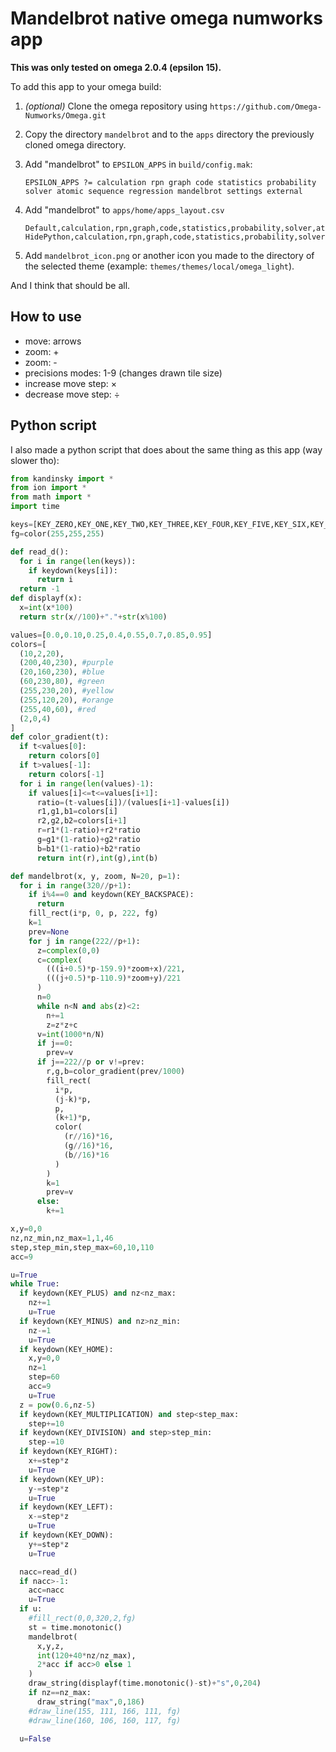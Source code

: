 # Mandelbrot native omega numworks app

**This was only tested on omega 2.0.4 (epsilon 15).**

To add this app to your omega build:

1. _(optional)_ Clone the omega repository using `https://github.com/Omega-Numworks/Omega.git`
2. Copy the directory `mandelbrot` and to the `apps` directory the previously cloned omega directory.
3. Add "mandelbrot" to `EPSILON_APPS` in `build/config.mak`:

   ```
   EPSILON_APPS ?= calculation rpn graph code statistics probability solver atomic sequence regression mandelbrot settings external
   ```

4. Add "mandelbrot" to `apps/home/apps_layout.csv`

   ```
   Default,calculation,rpn,graph,code,statistics,probability,solver,atomic,sequence,regression,mandelbrot,settings
   HidePython,calculation,rpn,graph,code,statistics,probability,solver,atomic,sequence,regression,mandelbrot,settings
   ```

5. Add `mandelbrot_icon.png` or another icon you made to the directory of the selected theme (example: `themes/themes/local/omega_light`).

And I think that should be all.

## How to use

- move: arrows
- zoom: +
- zoom: -
- precisions modes: 1-9 (changes drawn tile size)
- increase move step: ×
- decrease move step: ÷

## Python script

I also made a python script that does about the same thing as this app (way slower tho):

```py
from kandinsky import *
from ion import *
from math import *
import time

keys=[KEY_ZERO,KEY_ONE,KEY_TWO,KEY_THREE,KEY_FOUR,KEY_FIVE,KEY_SIX,KEY_SEVEN,KEY_EIGHT,KEY_NINE]
fg=color(255,255,255)

def read_d():
  for i in range(len(keys)):
    if keydown(keys[i]):
      return i
  return -1
def displayf(x):
  x=int(x*100)
  return str(x//100)+"."+str(x%100)

values=[0.0,0.10,0.25,0.4,0.55,0.7,0.85,0.95]
colors=[
  (10,2,20),
  (200,40,230), #purple
  (20,160,230), #blue
  (60,230,80), #green
  (255,230,20), #yellow
  (255,120,20), #orange
  (255,40,60), #red
  (2,0,4)
]
def color_gradient(t):
  if t<values[0]:
    return colors[0]
  if t>values[-1]:
    return colors[-1]
  for i in range(len(values)-1):
    if values[i]<=t<=values[i+1]:
      ratio=(t-values[i])/(values[i+1]-values[i])
      r1,g1,b1=colors[i]
      r2,g2,b2=colors[i+1]
      r=r1*(1-ratio)+r2*ratio
      g=g1*(1-ratio)+g2*ratio
      b=b1*(1-ratio)+b2*ratio
      return int(r),int(g),int(b)

def mandelbrot(x, y, zoom, N=20, p=1):
  for i in range(320//p+1):
    if i%4==0 and keydown(KEY_BACKSPACE):
      return
    fill_rect(i*p, 0, p, 222, fg)
    k=1
    prev=None
    for j in range(222//p+1):
      z=complex(0,0)
      c=complex(
        (((i+0.5)*p-159.9)*zoom+x)/221,
        (((j+0.5)*p-110.9)*zoom+y)/221
      )
      n=0
      while n<N and abs(z)<2:
        n+=1
        z=z*z+c
      v=int(1000*n/N)
      if j==0:
        prev=v
      if j==222//p or v!=prev:
        r,g,b=color_gradient(prev/1000)
        fill_rect(
          i*p,
          (j-k)*p,
          p,
          (k+1)*p,
          color(
            (r//16)*16,
            (g//16)*16,
            (b//16)*16
          )
        )
        k=1
        prev=v
      else:
        k+=1

x,y=0,0
nz,nz_min,nz_max=1,1,46
step,step_min,step_max=60,10,110
acc=9

u=True
while True:
  if keydown(KEY_PLUS) and nz<nz_max:
    nz+=1
    u=True
  if keydown(KEY_MINUS) and nz>nz_min:
    nz-=1
    u=True
  if keydown(KEY_HOME):
    x,y=0,0
    nz=1
    step=60
    acc=9
    u=True
  z = pow(0.6,nz-5)
  if keydown(KEY_MULTIPLICATION) and step<step_max:
    step+=10
  if keydown(KEY_DIVISION) and step>step_min:
    step-=10
  if keydown(KEY_RIGHT):
    x+=step*z
    u=True
  if keydown(KEY_UP):
    y-=step*z
    u=True
  if keydown(KEY_LEFT):
    x-=step*z
    u=True
  if keydown(KEY_DOWN):
    y+=step*z
    u=True

  nacc=read_d()
  if nacc>-1:
    acc=nacc
    u=True
  if u:
    #fill_rect(0,0,320,2,fg)
    st = time.monotonic()
    mandelbrot(
      x,y,z,
      int(120+40*nz/nz_max),
      2*acc if acc>0 else 1
    )
    draw_string(displayf(time.monotonic()-st)+"s",0,204)
    if nz==nz_max:
      draw_string("max",0,186)
    #draw_line(155, 111, 166, 111, fg)
    #draw_line(160, 106, 160, 117, fg)

  u=False
```
